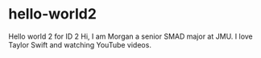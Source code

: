 # hello-world2
Hello world 2 for ID 2
Hi, I am Morgan a senior SMAD major at JMU. I love Taylor Swift and watching YouTube videos. 
